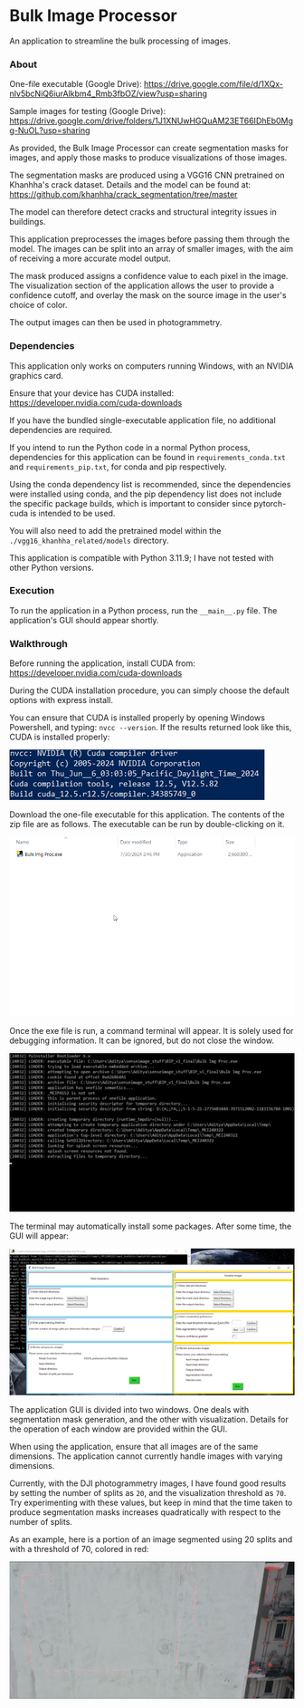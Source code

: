 # Bulk Image Processor
 An application to streamline the bulk processing of images.

### About

One-file executable (Google Drive): https://drive.google.com/file/d/1XQx-nIv5bcNiQ6iurAlkbm4_Rmb3fbOZ/view?usp=sharing

Sample images for testing (Google Drive): https://drive.google.com/drive/folders/1J1XNUwHGQuAM23ET66IDhEb0Mgg-NuOL?usp=sharing

As provided, the Bulk Image Processor can create segmentation masks for images, and apply those masks to produce
visualizations of those images.

The segmentation masks are produced using a VGG16 CNN pretrained on Khanhha's crack dataset. Details and the model can
be found at: https://github.com/khanhha/crack_segmentation/tree/master

The model can therefore detect cracks and structural integrity issues in buildings.

This application preprocesses the images before passing them through the model. The images can be split into an array of
smaller images, with the aim of receiving a more accurate model output.

The mask produced assigns a confidence value to each pixel in the image. The visualization section of the application
allows the user to provide a confidence cutoff, and overlay the mask on the source image in the user's choice of color.

The output images can then be used in photogrammetry.

### Dependencies
This application only works on computers running Windows, with an NVIDIA graphics card.

Ensure that your device has CUDA installed: https://developer.nvidia.com/cuda-downloads

If you have the bundled single-executable application file, no additional dependencies are required.

If you intend to run the Python code in a normal Python process, dependencies for this application can be found in
`requirements_conda.txt` and `requirements_pip.txt`, for conda and pip respectively.

Using the conda dependency list is
recommended, since the dependencies were installed using conda, and the pip dependency list does not include the
specific package builds, which is important to consider since pytorch-cuda is intended to be used.

You will also need to add the pretrained model within the `./vgg16_khanhha_related/models` directory.

This application is compatible with Python 3.11.9; I have not tested with other Python versions.

### Execution
To run the application in a Python process, run the `__main__.py` file. The application's GUI should appear shortly.

### Walkthrough

Before running the application, install CUDA from: https://developer.nvidia.com/cuda-downloads

During the CUDA installation procedure, you can simply choose the default options with express install.

You can ensure that CUDA is installed properly by opening Windows Powershell, and typing:
`nvcc --version`. If the results returned look like this, CUDA is installed properly:

![](./assets/cuda_check.png)

Download the one-file executable for this application.
The contents of the zip file are as follows. The executable can be run by double-clicking on it.

![](./assets/zip_contents.png)

Once the exe file is run, a command terminal will appear. It is solely used for debugging information. It can be
ignored, but do not close the window.

![](./assets/debug_cli.png)

The terminal may automatically install some packages. After some time, the GUI will appear:

![](./assets/gui.png)

The application GUI is divided into two windows. One deals with segmentation mask generation, and the other with
visualization. Details for the operation of each window are provided within the GUI.

When using the application, ensure that all images are of the same dimensions. The application cannot currently handle
images with varying dimensions.

Currently, with the DJI photogrammetry images, I have found good results by setting the number of splits as `20`, and
the visualization threshold as `70`. Try experimenting with these values, but keep in mind that the time taken to
produce segmentation masks increases quadratically with respect to the number of splits.

As an example, here is a portion of an image segmented
using 20 splits and with a threshold of 70, colored in red:

![](./assets/result_img.jpg)